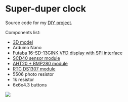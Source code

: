 Super-duper clock
=================

Source code for my [DIY project](https://aleksandr.ru/blog/super_puper_chasoidi).

Components list:

- [3D model](https://www.thingiverse.com/thing:6632981)
- Arduino Nano
- [Futaba 16-SD-13GINK VFD display with SPI interface](https://aliexpress.ru/item/1005002932421503.html?sku_id=12000022859299964)
- [SCD40 sensor module](https://aliexpress.ru/item/1005006660506915.html?sku_id=12000037950212591)
- [AHT20 + BMP280 module](https://aliexpress.ru/item/1005004515268706.html?sku_id=12000029437923288)
- [RTC DS1307 module](https://aliexpress.ru/item/1005001579759294.html?sku_id=12000016669396939)
- 5506 photo resistor
- 1k resistor
- 6x6x4.3 buttons

![](https://cdn.thingiverse.com/assets/ad/d1/44/ab/7c/large_display_eb7556a0-2fc4-40c5-afe0-c5d1262fb5e9.jpg)